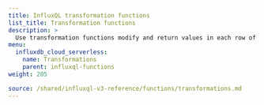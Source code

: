 ```yaml
---
title: InfluxQL transformation functions
list_title: Transformation functions
description: >
  Use transformation functions modify and return values in each row of queried data.
menu:
  influxdb_cloud_serverless:
    name: Transformations
    parent: influxql-functions
weight: 205

source: /shared/influxql-v3-reference/functions/transformations.md
---
```


<!-- 
The content of this page is at /shared/influxql-v3-reference/functions/transformations.md
-->
